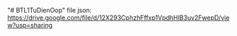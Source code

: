 "# BTL1TuDienOop" 
file json: https://drive.google.com/file/d/12X293CphzhFffxp1VpdhHlB3uv2FwepD/view?usp=sharing
